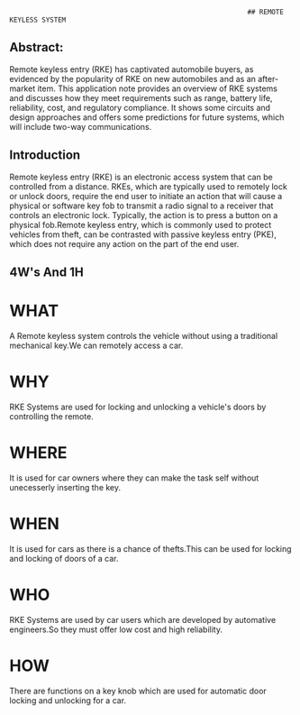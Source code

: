                                                                ## REMOTE KEYLESS SYSTEM




## Abstract:

Remote keyless entry (RKE) has captivated automobile buyers, as evidenced by the popularity of RKE on new automobiles and as an after-market item. This application note provides an overview of RKE systems and discusses how they meet requirements such as range, battery life, reliability, cost, and regulatory compliance. It shows some circuits and design approaches and offers some predictions for future systems, which will include two-way communications.

## Introduction 

Remote keyless entry (RKE) is an electronic access system that can be controlled from a distance. RKEs, which are typically used to remotely lock or unlock doors, require the end user to initiate an action that will cause a physical or software key fob to transmit a radio signal to a receiver that controls an electronic lock. Typically, the action is to press a button on a physical fob.Remote keyless entry, which is commonly used to protect vehicles from theft, can be contrasted with passive keyless entry (PKE), which does not require any action on the part of the end user. 


## 4W's And 1H
# WHAT
 A Remote keyless system controls the vehicle without using a traditional mechanical key.We can remotely access a car.
 # WHY
 RKE Systems are used for locking and unlocking a vehicle's doors by controlling the remote.
 # WHERE
 It is used for car owners where they can make the task self without unecesserly inserting the key.
 # WHEN
 It is used for cars as there is a chance of thefts.This can be used for locking and locking of doors of a car.
 # WHO
 RKE Systems are used by car users which are developed by automative engineers.So they must offer low cost and high reliability.
 # HOW
 There are functions on a key knob which are used for automatic door locking and unlocking for a car.
